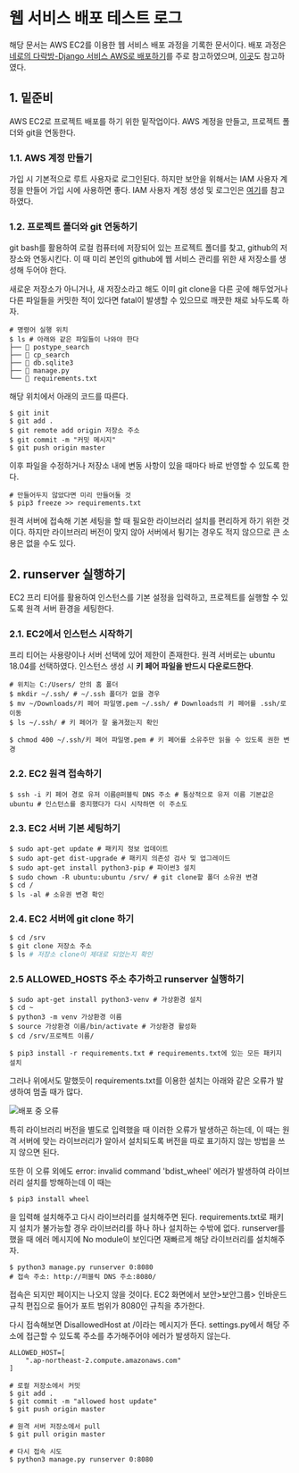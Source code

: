 # 웹 서비스 배포 테스트 로그

해당 문서는 AWS EC2를 이용한 웹 서비스 배포 과정을 기록한 문서이다. 배포 과정은 [네로의 다락방-Django 서비스 AWS로 배포하기](https://nerogarret.tistory.com/45)를 주로 참고하였으며, [이곳](https://ssungkang.tistory.com/entry/django-AWS-EC2%EB%A1%9C-%EB%B0%B0%ED%8F%AC)도 참고하였다. 



## 1. 밑준비

AWS EC2로 프로젝트 배포를 하기 위한 밑작업이다. AWS 계정을 만들고, 프로젝트 폴더와 git을 연동한다. 

### 1.1. AWS 계정 만들기

가입 시 기본적으로 루트 사용자로 로그인된다. 하지만 보안을 위해서는 IAM 사용자 계정을 만들어 가입 시에 사용하면 좋다. IAM 사용자 계정 생성 및 로그인은 [여기]()를 참고하였다. 



### 1.2. 프로젝트 폴더와 git 연동하기

git bash를 활용하여 로컬 컴퓨터에 저장되어 있는 프로젝트 폴더를 찾고, github의 저장소와 연동시킨다. 이 때 미리 본인의 github에 웹 서비스 관리를 위한 새 저장소를 생성해 두어야 한다. 

새로운 저장소가 아니거나, 새 저장소라고 해도 이미 git clone을 다른 곳에 해두었거나 다른 파일들을 커밋한 적이 있다면 fatal이 발생할 수 있으므로 깨끗한 채로 놔두도록 하자. 

```shell
# 명령어 실행 위치
$ ls # 아래와 같은 파일들이 나와야 한다
├── 📂 postype_search
├── 📂 cp_search
├── 📄 db.sqlite3
├── 📄 manage.py
└── 📄 requirements.txt
```

해당 위치에서 아래의 코드를 따른다.

```shell
$ git init
$ git add .
$ git remote add origin 저장소 주소
$ git commit -m "커밋 메시지"
$ git push origin master
```

이후 파일을 수정하거나 저장소 내에 변동 사항이 있을 때마다 바로 반영할 수 있도록 한다. 

```shell
# 만들어두지 않았다면 미리 만들어둘 것
$ pip3 freeze >> requirements.txt
```

원격 서버에 접속해 기본 세팅을 할 때 필요한 라이브러리 설치를 편리하게 하기 위한 것이다. 하지만 라이브러리 버전이 맞지 않아 서버에서 튕기는 경우도 적지 않으므로 큰 소용은 없을 수도 있다. 



## 2. runserver 실행하기

EC2 프리 티어를 활용하여 인스턴스를 기본 설정을 입력하고, 프로젝트를 실행할 수 있도록 원격 서버 환경을 세팅한다. 

### 2.1. EC2에서 인스턴스 시작하기

프리 티어는 사용량이나 서버 선택에 있어 제한이 존재한다. 원격 서버로는 ubuntu 18.04를 선택하였다. 인스턴스 생성 시 **키 페어 파일을 반드시 다운로드한다**.

```shell
# 위치는 C:/Users/ 안의 홈 폴더
$ mkdir ~/.ssh/ # ~/.ssh 폴더가 없을 경우
$ mv ~/Downloads/키 페어 파일명.pem ~/.ssh/ # Downloads의 키 페어를 .ssh/로 이동
$ ls ~/.ssh/ # 키 페어가 잘 옮겨졌는지 확인

$ chmod 400 ~/.ssh/키 페어 파일명.pem # 키 페어를 소유주만 읽을 수 있도록 권한 변경
```



### 2.2. EC2 원격 접속하기

```shell
$ ssh -i 키 페어 경로 유저 이름@퍼블릭 DNS 주소 # 통상적으로 유저 이름 기본값은 ubuntu # 인스턴스를 중지했다가 다시 시작하면 이 주소도 
```



### 2.3. EC2 서버 기본 세팅하기

```shell
$ sudo apt-get update # 패키지 정보 업데이트
$ sudo apt-get dist-upgrade # 패키지 의존성 검사 및 업그레이드
$ sudo apt-get install python3-pip # 파이썬3 설치
$ sudo chown -R ubuntu:ubuntu /srv/ # git clone할 폴더 소유권 변경
$ cd /
$ ls -al # 소유권 변경 확인
```



### 2.4. EC2 서버에 git clone 하기

```sh
$ cd /srv
$ git clone 저장소 주소
$ ls # 저장소 clone이 제대로 되었는지 확인
```



### 2.5 ALLOWED_HOSTS 주소 추가하고 runserver 실행하기

```shell
$ sudo apt-get install python3-venv # 가상환경 설치
$ cd ~
$ python3 -m venv 가상환경 이름
$ source 가상환경 이름/bin/activate # 가상환경 활성화
$ cd /srv/프로젝트 이름/

$ pip3 install -r requirements.txt # requirements.txt에 있는 모든 패키지 설치
```

그러나 위에서도 말했듯이 requirements.txt를 이용한 설치는 아래와 같은 오류가 발생하여 멈출 때가 많다. 

![배포 중 오류](https://user-images.githubusercontent.com/58945760/107650175-8b826a80-6cc1-11eb-83d4-28dc8fe06764.PNG)

특히 라이브러리 버전을 별도로 입력했을 때 이러한 오류가 발생하곤 하는데, 이 때는 원격 서버에 맞는 라이브러리가 알아서 설치되도록 버전을 따로 표기하지 않는 방법을 쓰지 않으면 된다.  

또한 이 오류 외에도 error: invalid command 'bdist_wheel' 에러가 발생하여 라이브러리 설치를 방해하는데 이 때는 

```shell
$ pip3 install wheel 
```

을 입력해 설치해주고 다시 라이브러리를 설치해주면 된다.  requirements.txt로 패키지 설치가 불가능할 경우 라이브러리를 하나 하나 설치하는 수밖에 없다. runserver를 했을 때 에러 메시지에 No module이 보인다면 재빠르게 해당 라이브러리를 설치해주자.

```shell
$ python3 manage.py runserver 0:8080
# 접속 주소: http://퍼블릭 DNS 주소:8080/
```

접속은 되지만 페이지는 나오지 않을 것이다. EC2 화면에서 보안>보안그룹> 인바운드 규칙 편집으로 들어가 포트 범위가 8080인 규칙을 추가한다. 

다시 접속해보면 DisallowedHost at /이라는 메시지가 뜬다. settings.py에서 해당 주소에 접근할 수 있도록 주소를 추가해주어야 에러가 발생하지 않는다. 

```
ALLOWED_HOST=[
	".ap-northeast-2.compute.amazonaws.com"
]
```

 ```shell
# 로컬 저장소에서 커밋
$ git add .
$ git commit -m "allowed host update"
$ git push origin master

# 원격 서버 저장소에서 pull
$ git pull origin master

# 다시 접속 시도
$ python3 manage.py runserver 0:8080
 ```



